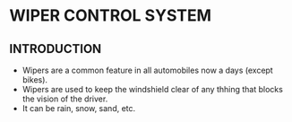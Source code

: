 # WIPER CONTROL SYSTEM 
## INTRODUCTION
- Wipers are a common feature in all automobiles now a days (except bikes).
- Wipers are used to keep the windshield clear of any thhing that blocks the vision of the driver.
- It can be rain, snow, sand, etc.

